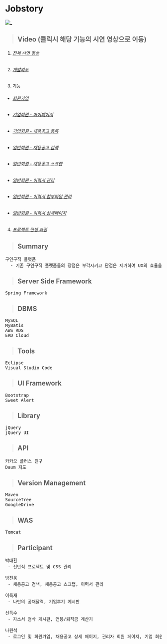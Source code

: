 # Jobstory

[![_](https://user-images.githubusercontent.com/43169472/50580182-eca6a580-0e8e-11e9-8f71-529abe5099d8.PNG)](https://www.youtube.com/watch?v=1LxRe6rdy_c&t=1s)
> ## Video (클릭시 해당 기능의 시연 영상으로 이동)
1. ###### [전체 시연 영상](https://www.youtube.com/watch?v=1LxRe6rdy_c&t=1s)
2. ###### [개발의도](https://www.youtube.com/watch?v=1LxRe6rdy_c&t=29s)
3. 기능
  * ###### [회원가입](https://www.youtube.com/watch?v=1LxRe6rdy_c&t=132s)
  * ###### [기업회원 - 마이페이지](https://www.youtube.com/watch?v=1LxRe6rdy_c&t=180s)
  * ###### [기업회원 - 채용공고 등록](https://www.youtube.com/watch?v=1LxRe6rdy_c&t=194s)
  * ###### [일반회원 - 채용공고 검색](https://www.youtube.com/watch?v=1LxRe6rdy_c&t=232s)
  * ###### [일반회원 - 채용공고 스크랩](https://www.youtube.com/watch?v=1LxRe6rdy_c&t=257s)
  * ###### [일반회원 - 이력서 관리](https://www.youtube.com/watch?v=1LxRe6rdy_c&t=301s)
  * ###### [일반회원 - 이력서 첨부파일 관리](https://www.youtube.com/watch?v=1LxRe6rdy_c&t=301s)
  * ###### [일반회원 - 이력서 상세페이지](https://www.youtube.com/watch?v=1LxRe6rdy_c&t=501s)
4. ###### [프로젝트 진행 과정](https://www.youtube.com/watch?v=1LxRe6rdy_c&t=750s)

> ## Summary
<pre>
구인구직 플랫폼
  - 기존 구인구직 플랫폼들의 장점은 부각시키고 단점은 제거하여 UX의 효율을 제고
</pre>

> ## Server Side Framework
<pre>
Spring Framework
</pre>

> ## DBMS
<pre>
MySQL
MyBatis 
AWS RDS
ERD Cloud
</pre>  

> ## Tools
<pre>
Eclipse
Visual Studio Code
</pre>

> ## UI Framework
<pre>
Bootstrap
Sweet Alert
</pre>

> ## Library
<pre>
jQuery
jQuery UI
</pre>

> ## API
<pre>
카카오 플러스 친구
Daum 지도
</pre>

> ## Version Management
<pre>
Maven
SourceTree
GoogleDrive
</pre>

> ## WAS
<pre>
Tomcat
</pre>

> ## Participant
<pre>
박태환
 - 전반적 프로젝트 및 CSS 관리
  
방진웅
 - 채용공고 검색, 채용공고 스크랩, 이력서 관리
  
이득재
 - 나만의 공채달력, 기업후기 게시판
  
신득수
 - 자소서 첨삭 게시판, 연봉/퇴직금 계산기
  
나원석
 - 로그인 및 회원가입, 채용공고 상세 페이지, 관리자 회원 페이지, 기업 회원 페이지
</pre>





